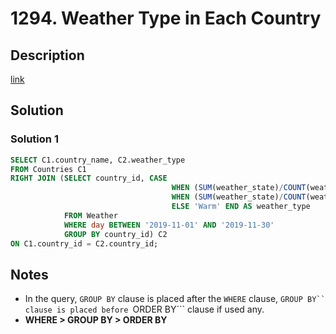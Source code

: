# 1294. Weather Type in Each Country

## Description

[link](https://leetcode.com/problems/weather-type-in-each-country/)


## Solution

### Solution 1
```SQL
SELECT C1.country_name, C2.weather_type
FROM Countries C1
RIGHT JOIN (SELECT country_id, CASE 
                                    WHEN (SUM(weather_state)/COUNT(weather_state)<= 15) THEN 'Cold'
                                    WHEN (SUM(weather_state)/COUNT(weather_state)>= 25) THEN 'Hot'
                                    ELSE 'Warm' END AS weather_type
            FROM Weather
            WHERE day BETWEEN '2019-11-01' AND '2019-11-30'
            GROUP BY country_id) C2
ON C1.country_id = C2.country_id;
```


## Notes

* In the query, ```GROUP BY``` clause is placed after the ```WHERE``` clause, ```GROUP BY`` clause is placed before ```ORDER BY``` clause if used any.
* **WHERE > GROUP BY > ORDER BY**
